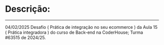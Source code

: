 <h1>Descrição:</h1>
<hr>
<div>
<p>04/02/2025 Desafio ( Prática de integração no seu ecommerce ) da Aula 15 ( Prática integradora ) do curso de Back-end na CoderHouse; Turma #63515 de 2024/25.</p>
</div>
